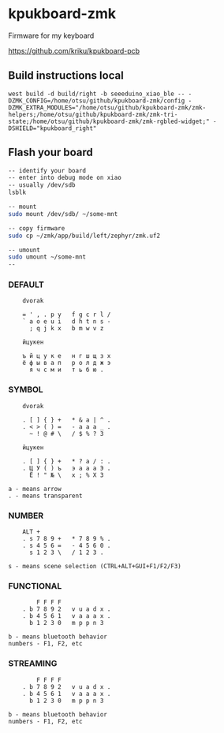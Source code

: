 # kpukboard-zmk
Firmware for my keyboard

https://github.com/kriku/kpukboard-pcb

## Build instructions local
```basjh
west build -d build/right -b seeeduino_xiao_ble -- -DZMK_CONFIG=/home/otsu/github/kpukboard-zmk/config -DZMK_EXTRA_MODULES="/home/otsu/github/kpukboard-zmk/zmk-helpers;/home/otsu/github/kpukboard-zmk/zmk-tri-state;/home/otsu/github/kpukboard-zmk/zmk-rgbled-widget;" -DSHIELD="kpukboard_right"
```

## Flash your board
```bash
-- identify your board
-- enter into debug mode on xiao
-- usually /dev/sdb
lsblk

-- mount
sudo mount /dev/sdb/ ~/some-mnt

-- copy firmware
sudo cp ~/zmk/app/build/left/zephyr/zmk.uf2

-- umount
sudo umount ~/some-mnt
-- 
```

### DEFAULT

```
    dvorak

    = ' , . p y   f g c r l /
    ` a o e u i   d h t n s -
      ; q j k x   b m w v z

    йцукен

    ъ й ц у к е   н г ш щ з х
    ё ф ы в а п   р о л д ж э
      я ч с м и   т ь б ю .
```

### SYMBOL
```
    dvorak

    . [ ] { } +   * & a | ^ .
    . < > ( ) =   - a a a _ .
      ~ ! @ # \   / $ % ? 3

    йцукен

    . [ ] { } +   * ? а / : .
    . Ц У ( ) ъ   э а а а Э .
      Ë ! " № \   х ; % Х 3

a - means arrow
. - means transparent
```

### NUMBER
```
    ALT +
    . s 7 8 9 +   * 7 8 9 % .
    . s 4 5 6 =   - 4 5 6 0 .
      s 1 2 3 \   / 1 2 3 .

s - means scene selection (CTRL+ALT+GUI+F1/F2/F3)
```

### FUNCTIONAL
```
        F F F F
    . b 7 8 9 2   v u a d x .
    . b 4 5 6 1   v a a a x .
      b 1 2 3 0   m p p n 3

b - means bluetooth behavior
numbers - F1, F2, etc
```

### STREAMING
```
        F F F F
    . b 7 8 9 2   v u a d x .
    . b 4 5 6 1   v a a a x .
      b 1 2 3 0   m p p n 3

b - means bluetooth behavior
numbers - F1, F2, etc
```
